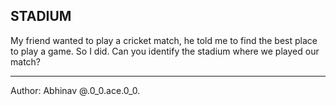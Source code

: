 ## STADIUM

My friend wanted to play a cricket match, he told me to find the best place to play a game. So I did. Can you identify the stadium where we played our match?

---

Author: Abhinav @.0_0.ace.0_0.
